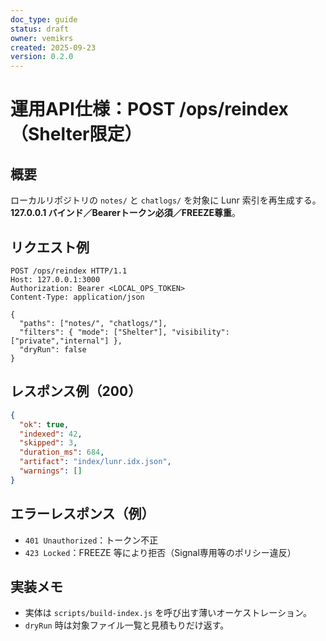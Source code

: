 ```yaml
---
doc_type: guide
status: draft
owner: vemikrs
created: 2025-09-23
version: 0.2.0
---
```


# 運用API仕様：POST /ops/reindex（Shelter限定）

## 概要
ローカルリポジトリの `notes/` と `chatlogs/` を対象に Lunr 索引を再生成する。  
**127.0.0.1 バインド／Bearerトークン必須／FREEZE尊重**。

## リクエスト例
```http
POST /ops/reindex HTTP/1.1
Host: 127.0.0.1:3000
Authorization: Bearer <LOCAL_OPS_TOKEN>
Content-Type: application/json

{
  "paths": ["notes/", "chatlogs/"],
  "filters": { "mode": ["Shelter"], "visibility": ["private","internal"] },
  "dryRun": false
}
```

## レスポンス例（200）
```json
{
  "ok": true,
  "indexed": 42,
  "skipped": 3,
  "duration_ms": 684,
  "artifact": "index/lunr.idx.json",
  "warnings": []
}
```

## エラーレスポンス（例）
- `401 Unauthorized`：トークン不正
- `423 Locked`：FREEZE 等により拒否（Signal専用等のポリシー違反）

## 実装メモ
- 実体は `scripts/build-index.js` を呼び出す薄いオーケストレーション。
- `dryRun` 時は対象ファイル一覧と見積もりだけ返す。
